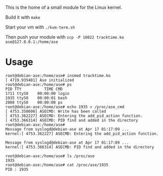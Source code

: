 This is the home of a small module for the Linux kernel.

Build it with ``make``

Start your vm with ``./kvm-term.sh``

Then push your module with ``scp -P 10022 tracktime.ko ase@127.0.0.1:/home/ase``

# Usage

```
root@debian-ase:/home/ase# insmod tracktime.ko
[ 4719.935481] Ase initialized
root@debian-ase:/home/ase# ps
PID TTY          TIME CMD
1711 ttyS0    00:00:00 login
1935 ttyS0    00:00:01 bash
2088 ttyS0    00:00:00 ps
root@debian-ase:/home/ase# echo 1935 > /proc/ase_cmd
[ 4753.358606] ASECMD: Write has been called
[ 4753.362227] ASECMD: Entering the add_pid_action function.
[ 4753.366314] ASECMD: PID find and added in the directory
root@debian-ase:/home/ase#
Message from syslogd@debian-ase at Apr 17 01:17:09 ...
kernel:[ 4753.362227] ASECMD: Entering the add_pid_action function.

Message from syslogd@debian-ase at Apr 17 01:17:09 ...
kernel:[ 4753.366314] ASECMD: PID find and added in the directory

root@debian-ase:/home/ase# ls /proc/ase
1935
root@debian-ase:/home/ase# cat /proc/ase/1935
PID : 1935

```
